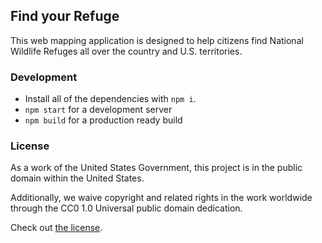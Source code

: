 ## Find your Refuge

This web mapping application is designed to help citizens find National Wildlife Refuges all over the country and U.S. territories.

### Development

- Install all of the dependencies with `npm i`.
- `npm start` for a development server
- `npm build` for a production ready build

### License

As a work of the United States Government, this project is in the public domain within the United States.

Additionally, we waive copyright and related rights in the work worldwide through the CC0 1.0 Universal public domain dedication.

Check out [the license](https://github.com/USFWS/find-your-refuge/blob/master/LICENSE.md).